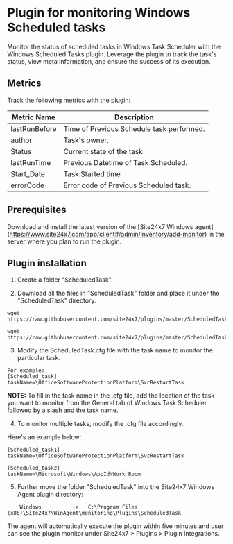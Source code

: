 # Plugin for monitoring Windows Scheduled tasks

Monitor the status of scheduled tasks in Windows Task Scheduler with the Windows Scheduled Tasks plugin. Leverage the plugin to track the task's status, view meta information, and ensure the success of its execution.

## Metrics
Track the following metrics with the plugin:

| Metric Name   | Description                                       |
| ------------- | ------------------------------------------------- |
| lastRunBefore |  Time of Previous Schedule task performed.        |
| author        |  Task's owner.                                    |
| Status        |  Current state of the task                        |
| lastRunTime   |  Previous Datetime of Task Scheduled.             |
| Start_Date    |  Task Started time                                |
| errorCode     |  Error code of Previous Scheduled task.           |

## **Prerequisites**

Download and install the latest version of the [Site24x7 Windows agent] (https://www.site24x7.com/app/client#/admin/inventory/add-monitor) in the server where you plan to run the plugin.

## **Plugin installation**

1. Create a folder "ScheduledTask".

2. Download all the files in "ScheduledTask" folder and place it under the "ScheduledTask" directory.

```
wget https://raw.githubusercontent.com/site24x7/plugins/master/ScheduledTask/ScheduledTask.ps1

wget https://raw.githubusercontent.com/site24x7/plugins/master/ScheduledTask/ScheduledTask.cfg
```

3. Modify the ScheduledTask.cfg file with the task name to monitor the particular task.

```
For example:
[Scheduled_task]
taskName=\OfficeSoftwareProtectionPlatform\SvcRestartTask
```

  **NOTE:**
  To fill in the task name in the .cfg file, add the location of the task you want to monitor from the General tab of Windows Task Scheduler followed by    a slash and the task name.


4. To monitor multiple tasks, modify the .cfg file accordingly. 

Here's an example below:

```
[Scheduled_task1]
taskName=\OfficeSoftwareProtectionPlatform\SvcRestartTask

[Scheduled_task2]
taskName=\Microsoft\Windows\AppId\Work Room
```

5. Further move the folder "ScheduledTask" into the  Site24x7 Windows Agent plugin directory:

```
    Windows          ->   C:\Program Files (x86)\Site24x7\WinAgent\monitoring\Plugins\ScheduledTask
```

The agent will automatically execute the plugin within five minutes and user can see the plugin monitor under Site24x7 > Plugins > Plugin Integrations.

